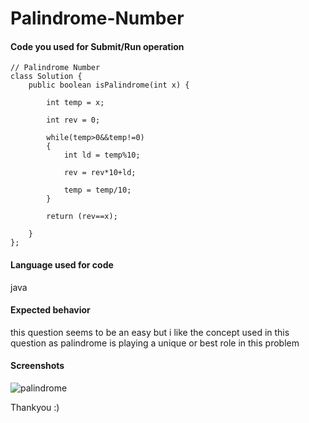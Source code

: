 # Palindrome-Number

<!--
Note - Any content mention below in `<!-- ->` blocks are just comments
to help you fill-up the issue. It won't be visible in the actual issue after
you click on submit.
-->










#### Code you used for Submit/Run operation


```
// Palindrome Number
class Solution {
    public boolean isPalindrome(int x) {
        
        int temp = x;
        
        int rev = 0;
        
        while(temp>0&&temp!=0)
        {
            int ld = temp%10;
            
            rev = rev*10+ld;
            
            temp = temp/10;
        }
        
        return (rev==x);
        
    }
};
```

#### Language used for code
java 


#### Expected behavior
<!-- A clear and concise description of what you expected to happen in
contrast with what actually happened. -->
this question seems to be an easy but i like the concept used in this question as palindrome is playing a unique or best role in this
problem



#### Screenshots

![palindrome](https://user-images.githubusercontent.com/53940939/135462837-fbbd57f6-5178-4286-9fe4-4bf6fd2e76da.png)




Thankyou :)
